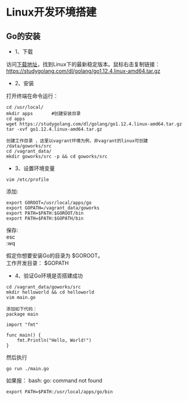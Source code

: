 
# Linux开发环境搭建

## Go的安装

* 1、下载

访问[下载地址](https://studygolang.com/dl)，找到Linux下的最新稳定版本。鼠标右击复制链接：https://studygolang.com/dl/golang/go1.12.4.linux-amd64.tar.gz  

* 2、安装

打开终端在命令运行：
```
cd /usr/local/
mkdir apps       #创建安装目录 
cd apps
wget https://studygolang.com/dl/golang/go1.12.4.linux-amd64.tar.gz
tar -xvf go1.12.4.linux-amd64.tar.gz

创建工作目录 ，这里以vagrant环境为例，非vagrant的linux可创建 /data/goworks/src
cd /vagrant_data/
mkdir goworks/src -p && cd goworks/src
```

* 3、设置环境变量

```
vim /etc/profile
```

添加:

```
export GOROOT=/usr/local/apps/go
export GOPATH=/vagrant_data/goworks
export PATH=$PATH:$GOROOT/bin
export PATH=$PATH:$GOPATH/bin
```
保存:  
esc  
:wq  

假定你想要安装Go的目录为 $GOROOT。  
工作开发目录： $GOPATH  

* 4、验证Go环境是否搭建成功

```
cd /vagrant_data/goworks/src
mkdir helloworld && cd helloworld
vim main.go

添加如下代码：
package main
 
import "fmt"
 
func main() {
    fmt.Println("Hello, World!")
}
```
然后执行

```
go run ./main.go
```

如果报： bash: go: command not found

```
export PATH=$PATH:/usr/local/apps/go/bin
```